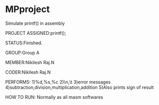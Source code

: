 # MPproject
Simulate printf() in assembly

PROJECT ASSIGNED:printf();

STATUS:Finished.

GROUP:Group A

MEMBER:Nikilesh Raj.N

CODER:Nikilesh Raj.N

PERFORMS:
  1)%d,%s,%c
  2)\n,\t
  3)error messages   4)subtraction,division,multiplication,addition
5)Also prints sign of result

HOW TO RUN:
Normally as all masm softwares
